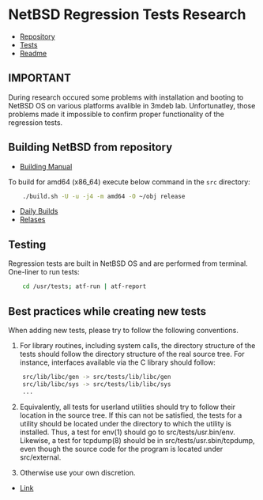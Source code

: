 # NetBSD Regression Tests Research

- [Repository](https://github.com/NetBSD/src)
- [Tests](https://github.com/NetBSD/src/tree/trunk/tests)
- [Readme](https://github.com/NetBSD/src#readme)

## IMPORTANT

During research occured some problems with installation and booting to NetBSD
OS on various platforms avalible in 3mdeb lab. Unfortunatley, those problems
made it impossible to confirm proper functionality of the regression tests.

## Building NetBSD from repository

- [Building Manual](https://github.com/NetBSD/src/blob/trunk/BUILDING)

To build for amd64 (x86_64) execute below command in the `src` directory:

```bash
    ./build.sh -U -u -j4 -m amd64 -O ~/obj release
```

- [Daily Builds](https://nycdn.netbsd.org/pub/NetBSD-daily/HEAD/latest/)
- [Relases](https://cdn.netbsd.org/pub/NetBSD/)

## Testing

Regression tests are built in NetBSD OS and are performed from terminal.
One-liner to run tests:

```bash
    cd /usr/tests; atf-run | atf-report
```

## Best practices while creating new tests

When adding new tests, please try to follow the following conventions.

1. For library routines, including system calls, the directory structure of
   the tests should follow the directory structure of the real source tree.
   For instance, interfaces available via the C library should follow:

```bash
    src/lib/libc/gen -> src/tests/lib/libc/gen
    src/lib/libc/sys -> src/tests/lib/libc/sys
    ...
```

2. Equivalently, all tests for userland utilities should try to follow their
   location in the source tree. If this can not be satisfied, the tests for
   a utility should be located under the directory to which the utility is
   installed. Thus, a test for env(1) should go to src/tests/usr.bin/env.
   Likewise, a test for tcpdump(8) should be in src/tests/usr.sbin/tcpdump,
   even though the source code for the program is located under src/external.

3. Otherwise use your own discretion.

- [Link](https://github.com/NetBSD/src/blob/trunk/tests/README)